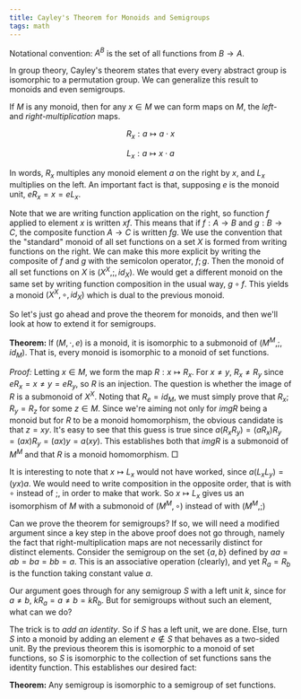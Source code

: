 ```yaml
---
title: Cayley's Theorem for Monoids and Semigroups
tags: math
---
```


Notational convention: $A^B$ is the set of all functions from $B \to A$.

In group theory, Cayley's theorem states that every every abstract group is isomorphic to a permutation group. We can generalize this result to monoids and even semigroups.

If $M$ is any monoid, then for any $x \in M$ we can form maps on $M$, the *left-* and *right-multiplication* maps.

$$R_x : a \mapsto a \cdot x$$

$$L_x : a \mapsto x \cdot a$$

In words, $R_x$ multiples any monoid element $a$ on the right by $x$, and $L_x$ multiplies on the left. An important fact is that, supposing $e$ is the monoid unit, $e R_x = x = e L_x$.

Note that we are writing function application on the right, so function $f$ applied to element $x$ is written $xf$. This means that if $f: A \to B$ and $g: B \to C$, the composite function $A \to C$ is written $fg$. We use the convention that the "standard" monoid of all set functions on a set $X$ is formed from writing functions on the right. We can make this more explicit by writing the  composite of $f$ and $g$ with the semicolon operator, $f;g$. Then the monoid of all set functions on $X$ is $(X^X, ;, id_X)$. We would get a different monoid on the same set by writing function composition in the usual way, $g \circ f$. This yields a monoid $(X^X, \circ, id_X)$ which is dual to the previous monoid.

So let's just go ahead and prove the theorem for monoids, and then we'll look at how to extend it for semigroups.

**Theorem:** If $(M, \cdot, e)$ is a monoid, it is isomorphic to a submonoid of $(M^M, ;, id_M)$. That is, every monoid is isomorphic to a monoid of set functions.

*Proof:* Letting $x \in M$, we form the map $R: x \mapsto R_x$. For $x \neq y$, $R_x \neq R_y$ since $e R_x = x \neq y = e R_y$, so $R$ is an injection. The question is whether the image of $R$ is a submonoid of $X^X$. Noting that $R_e = id_M$, we must simply prove that $R_x ; R_y = R_z$ for some $z \in M$. Since we're aiming not only for $img R$ being a monoid but for $R$ to be a monoid homomorphism, the obvious candidate is that $z = xy$. It's easy to see that this guess is true since $a(R_x R_y) = (a R_x) R_y = (ax) R_y = (ax)y = a(xy)$. This establishes both that $img R$ is a submonoid of $M^M$ and that $R$ is a monoid homomorphism. $\Box$

It is interesting to note that $x \mapsto L_x$ would not have worked, since $a(L_x L_y) = (yx)a$. We would need to write composition in the opposite order, that is with $\circ$ instead of $;$, in order to make that work. So $x \mapsto L_x$ gives us an isomorphism of $M$ with a submonoid of $(M^M, \circ)$ instead of with $(M^M, ;)$

Can we prove the theorem for semigroups? If so, we will need a modified argument since a key step in the above proof does not go through, namely the fact that right-multiplication maps are not necessarily distinct for distinct elements. Consider the semigroup on the set $\{a, b\}$ defined by $aa = ab = ba = bb = a$. This is an associative operation (clearly), and yet $R_a = R_b$ is the function taking constant value $a$.

Our argument goes through for any semigroup $S$ with a left unit $k$, since for $a \neq b$, $k R_a = a \neq b = k R_b$. But for semigroups without such an element, what can we do?

The trick is to *add an identity*. So if $S$ has a left unit, we are done. Else, turn $S$ into a monoid by adding an element $e \notin S$ that behaves as a two-sided unit. By the previous theorem this is isomorphic to a monoid of set functions, so $S$ is isomorphic to the collection of set functions sans the identity function. This establishes our desired fact:

**Theorem:** Any semigroup is isomorphic to a semigroup of set functions.
